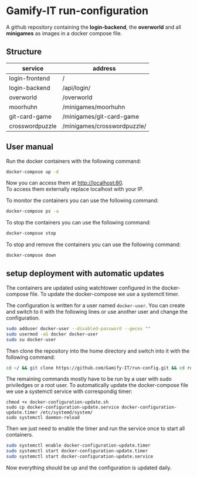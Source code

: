 # Gamify-IT run-configuration

A github repository containing the **login-backend**, the **overworld** and all **minigames** as images in a docker compose file.

## Structure

| service           | address                      |
| ------------------| -----------------------------|
| login-frontend    | /                            |
| login-backend     | /api/login/                  |
| overworld         | /overworld                   |
| moorhuhn          | /minigames/moorhuhn          |
| git-card-game     | /minigames/git-card-game     |
| crosswordpuzzle   | /minigames/crosswordpuzzle/  |

## User manual

Run the docker containers with the following command:
```sh
docker-compose up -d
```
Now you can access them at [http://localhost:80](http://localhost:80).  
To access them externally replace localhost with your IP.  

To monitor the containers you can use the following command:
```sh
docker-compose ps -a
```
To stop the containers you can use the following command:
```sh
docker-compose stop
```
To stop and remove the containers you can use the following command:
```sh
docker-compose down
```

## setup deployment with automatic updates

The containers are updated using watchtower configured in the docker-compose file. To update the docker-compose we use a systemctl timer.

The configuration is written for  a user named `docker-user`. You can create and switch to it with the following lines or use another user and change the configuration.
```bash
sudo adduser docker-user --disabled-password --gecos ""
sudo usermod -aG docker docker-user
sudo su docker-user
```
Then clone the repository into the home directory and switch into it with the following command:
```bash
cd ~/ && git clone https://github.com/Gamify-IT/run-config.git && cd run-config
```
The remaining commands mostly have to be run by a user with sudo priviledges or a root user.
To automatically update the docker-compose file we use a systemctl service with correspondig timer:
```
chmod +x docker-configuration-update.sh
sudo cp docker-configuration-update.service docker-configuration-update.timer /etc/systemd/system/
sudo systemctl daemon-reload
```
Then we just need to enable the timer and run the service once to start all containers.
```bash
sudo systemctl enable docker-configuration-update.timer
sudo systemctl start docker-configuration-update.timer
sudo systemctl start docker-configuration-update.service
```
Now everything should be up and the configuration is updated daily.